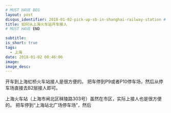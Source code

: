 ```yaml
---
# MUST HAVE BEG
layout: post
disqus_identifier: 2018-01-02-pick-up-sb-in-shanghai-railway-station # DON'T CHANGE THE VALUE ONCE SET
title: 如何从上海火车站开车接人
# MUST HAVE END

subtitle: 
is_short: true
tags: 
  - 上海
date: 2018-01-02 00:46:00
image: 
image_desc: 
---
```


开车到上海虹桥火车站接人是很方便的。
把车停到P9或者P10停车场，然后从停车场直接去B2层接人即可。

上海火车站（上海市闸北区秣陵路303号）虽然在市区，实际上接人也是很方便的。
把车停到“上海站北广场停车场”，然后